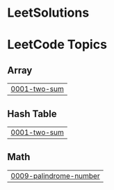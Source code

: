 # LeetSolutions
<!---LeetCode Topics Start-->
# LeetCode Topics
## Array
|  |
| ------- |
| [0001-two-sum](https://github.com/7th-Realm-Labs/LeetSolutions/tree/master/0001-two-sum) |
## Hash Table
|  |
| ------- |
| [0001-two-sum](https://github.com/7th-Realm-Labs/LeetSolutions/tree/master/0001-two-sum) |
## Math
|  |
| ------- |
| [0009-palindrome-number](https://github.com/7th-Realm-Labs/LeetSolutions/tree/master/0009-palindrome-number) |
<!---LeetCode Topics End-->
